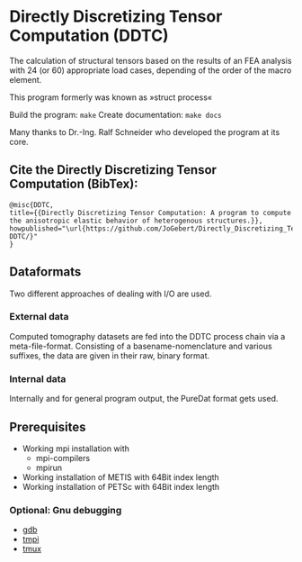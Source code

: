 # Directly Discretizing Tensor Computation (DDTC)
The calculation of structural tensors based on the results of an FEA
analysis with 24 (or 60) appropriate load cases, depending of the order of the macro element.

This program formerly was known as »struct process«

Build the program:    ```make```
Create documentation: ```make docs```

Many thanks to Dr.-Ing. Ralf Schneider who developed the program at its core.
## Cite the Directly Discretizing Tensor Computation (BibTex):
```
@misc{DDTC,
title={{Directly Discretizing Tensor Computation: A program to compute the anisotropic elastic behavior of heterogenous structures.}},
howpublished="\url{https://github.com/JoGebert/Directly_Discretizing_Tensor_Computation-DDTC/}"
}
```
## Dataformats
Two different approaches of dealing with I/O are used. 
### External data
Computed tomography datasets are fed into the DDTC process chain via a meta-file-format. Consisting of a basename-nomenclature and various suffixes, the data are given in their raw, binary format.
### Internal data
Internally and for general program output, the PureDat format gets used. 
## Prerequisites
* Working mpi installation with 
  * mpi-compilers
  * mpirun
* Working installation of METIS with 64Bit index length
* Working installation of PETSc with 64Bit index length

### Optional: Gnu debugging
* [gdb](https://www.gnu.org/software/gdb/)
* [tmpi](https://github.com/Azrael3000/tmpi)
* [tmux](https://github.com/tmux/tmux/wiki)

